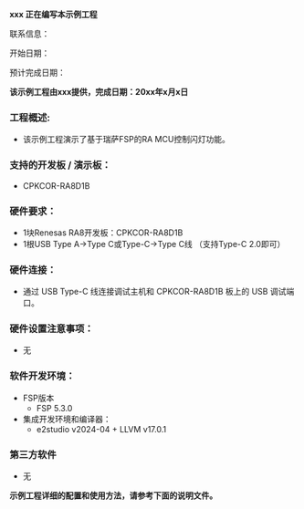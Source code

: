 
**xxx 正在编写本示例工程**

联系信息：

开始日期：

预计完成日期：

**该示例工程由xxx提供，完成日期：20xx年x月x日**

### 工程概述:
- 该示例工程演示了基于瑞萨FSP的RA MCU控制闪灯功能。

### 支持的开发板 / 演示板：
- CPKCOR-RA8D1B

### 硬件要求：
- 1块Renesas RA8开发板：CPKCOR-RA8D1B
- 1根USB Type A->Type C或Type-C->Type C线 （支持Type-C 2.0即可）

### 硬件连接：
- 通过 USB Type-C 线连接调试主机和 CPKCOR-RA8D1B 板上的 USB 调试端口。

### 硬件设置注意事项：
- 无

### 软件开发环境：
- FSP版本
  - FSP 5.3.0
- 集成开发环境和编译器：
  - e2studio v2024-04 + LLVM v17.0.1

### 第三方软件
- 无

**示例工程详细的配置和使用方法，请参考下面的说明文件。**
